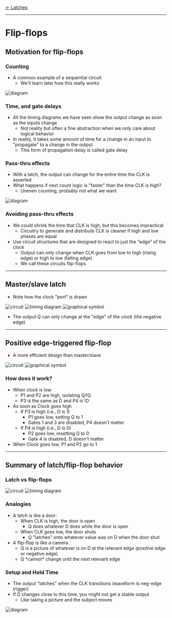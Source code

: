 [\<- Latches](12.md)

---

# Flip-flops

## Motivation for flip-flops

### Counting

- A common example of a sequential circuit
	- We'll learn later how this really works

![diagram](13.1.png)

### Time, and gate delays

- All the timing diagrams we have seen show the output change as soon as the inputs change
	- Not reality but often a fine abstraction when we only care about logical behavior
- In reality, it takes some amount of time for a change in an input to "propagate" to a change in the output
	- This form of propagation delay is called gate delay

### Pass-thru effects

- With a latch, the output can change for the entire time the CLK is asserted
- What happens if next count logic is "faster" than the time CLK is high?
	- Uneven counting, probably not what we want

![diagram](13.2.png)

### Avoiding pass-thru effects

- We could shrink the time that CLK is high, but this becomes impractical
	- Circuitry to generate and distribute CLK is cleaner if high and low phases are equal
- Use circuit structures that are designed to react to just the "edge" of the clock
	- Output can only change when CLK goes from low to high (rising edge) or high to low (falling edge)
	- We call these circuits flip-flops

---

## Master/slave latch

- Note how the clock "port" is drawn

![circuit](13.3.png)
![timing diagram](13.4.png)
![graphical symbol](13.5.png)

- The output Q can only change at the "edge" of the clock (the negative edge)

---

## Positive edge-triggered flip-flop

- A more efficient design than master/slave

![circuit](13.6.png)
![graphical symbol](13.7.png)

### How does it work?

- When clock is low
	- P1 and P2 are high, isolating Q/!Q
	- P3 is the same as D and P4 is !D
- As soon as Clock goes high
	- If P3 is high (i.e., D is 1)
		- P1 goes low, setting Q to 1
		- Gates 1 and 3 are disabled, P4 doesn't matter
	- If P4 is high (i.e., D is 0)
		- P2 goes low, resetting Q to 0
		- Gate 4 is disabled, D doesn't matter
- When Clock goes low, P1 and P2 go to 1

---

## Summary of latch/flip-flop behavior

### Latch vs flip-flops

![circuit](13.8.png)
![timing diagram](13.9.png)

### Analogies

- A latch is like a door:
	- When CLK is high, the door is open
		- Q does whatever D does while the door is open
	- When CLK goes low, the door shuts
		- Q "latches" onto whatever value was on D when the door shut
- A flip-flop is like a camera
	- Q is a picture of whatever is on D at the relevant edge (positive edge or negative edge)
	- Q \*cannot\* change until the next relevant edge

### Setup and Hold Time

- The output "latches" when the CLK transitions (waveform is neg-edge trigger)
- If D changes close to this time, you might not get a stable output
	- Like taking a picture and the subject moves

![diagram](13.10.png)
